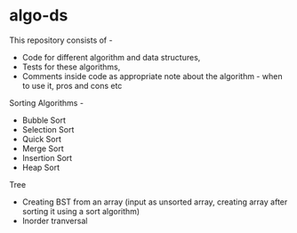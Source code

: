 # algo-ds
This repository consists of - 
 - Code for different algorithm and data structures,
 - Tests for these algorithms,
 - Comments inside code as appropriate note about the algorithm - when to use it, pros and cons etc


Sorting Algorithms - 
 - Bubble Sort
 - Selection Sort
 - Quick Sort
 - Merge Sort
 - Insertion Sort
 - Heap Sort
 
 Tree
 - Creating BST from an array (input as unsorted array, creating array after sorting it using a sort algorithm)
 - Inorder tranversal
